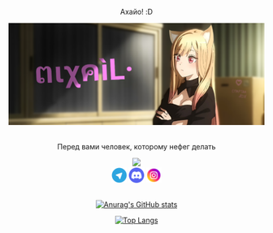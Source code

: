 
<!-- Лол, и что ты тут ищешь? ,_, Дурак? да?  -->

<div align="center">
<p>Ахайо! :D</p>

<img src="mixail.png" width="600px" />

<br>
<br>
  
<p>Перед вами человек, которому нефег делать</p>

<img src="https://gpvc.arturio.dev/Xasya" />

<div> <!-- Типо для удобства ;D -->
<a href="https://t.me/izoix"><img width="30px" src="tg.png"></a>
<a href="https://dsc.bio/xasya"><img width="30px" src="ds.png"></a>
<a href="https://instagram.com/mixa.ofc"><img width="30px" src="insta.png"></a>
</div> 
  
<br>

[![Anurag's GitHub stats](https://github-readme-stats.vercel.app/api?username=Xasya&theme=dark&show_icons=true)](https://github.com/Xasya)

[![Top Langs](https://github-readme-stats.vercel.app/api/top-langs/?username=Xasya&theme=dark&show_icons=true)](https://github.com/Xasya) 

<!-- Ну и что? Нашёл что искал? -->
  
</div>
